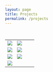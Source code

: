 ```yaml
---
layout: page
title: Projects
permalink: /projects
---
```


<br>

<div align="center">
    <table style="border:0px solid white; width:100%;">
        <tr style="border: 0px;">
            <td style="border: 0px; width: 33%">
                <a href="https://github.com/nguyenngoclongdev/vs-terminal-keeper">
                    <img src="https://github-readme-stats.vercel.app/api/pin/?username=nguyenngoclongdev&repo=vs-terminal-keeper&theme=codeSTACKr">
                </a>
            </td>
            <td style="border: 0px; width: 33%">
                  <a href="https://github.com/nguyenngoclongdev/vs-data-sync">
                    <img src="https://github-readme-stats.vercel.app/api/pin/?username=nguyenngoclongdev&repo=vs-data-sync&theme=codeSTACKr">
                </a>
            </td>
            <td style="border: 0px;"></td>
        </tr>
        <tr style="border: 0px;">
            <td style="border: 0px;">
                <a href="https://github.com/nguyenngoclongdev/vs-asdf">
                    <img src="https://github-readme-stats.vercel.app/api/pin/?username=nguyenngoclongdev&repo=vs-asdf&theme=codeSTACKr">
                </a>
            </td>
            <td style="border: 0px;">
                <a href="https://github.com/vscode-utility/fs-browserify">
                    <img src="https://github-readme-stats.vercel.app/api/pin/?username=vscode-utility&repo=fs-browserify&theme=codeSTACKr">
                </a>
            </td>
            <td style="border: 0px;"></td>
        </tr>
        <tr style="border: 0px;">
            <td style="border: 0px;">
                <a href="https://github.com/nguyenngoclongdev/pkgscan">
                    <img src="https://github-readme-stats.vercel.app/api/pin/?username=nguyenngoclongdev&repo=pkgscan&theme=codeSTACKr">
                </a>
            </td>
            <td style="border: 0px;">
                <a href="https://github.com/nguyenngoclongdev/gherkin-editor">
                    <img src="https://github-readme-stats.vercel.app/api/pin/?username=nguyenngoclongdev&repo=gherkin-editor&theme=codeSTACKr">
                </a>
            </td>
            <td style="border: 0px;"></td>
        </tr>
         <tr style="border: 0px;">
            <td style="border: 0px;">
               <a href="https://github.com/nguyenngoclongdev/step-definition-generator">
                    <img src="https://github-readme-stats.vercel.app/api/pin/?username=nguyenngoclongdev&repo=step-definition-generator&theme=codeSTACKr">
                </a>
            </td>
            <td style="border: 0px;"></td>
            <td style="border: 0px;"></td>
        </tr>
    </table>
</div>
